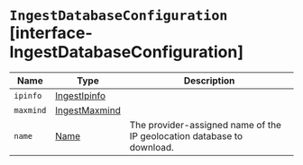 # `IngestDatabaseConfiguration` [interface-IngestDatabaseConfiguration]

| Name | Type | Description |
| - | - | - |
| `ipinfo` | [IngestIpinfo](./IngestIpinfo.md) | &nbsp; |
| `maxmind` | [IngestMaxmind](./IngestMaxmind.md) | &nbsp; |
| `name` | [Name](./Name.md) | The provider-assigned name of the IP geolocation database to download. |
